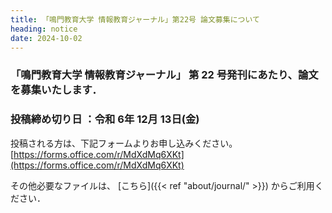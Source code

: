 ```yaml
---
title: 「鳴門教育大学 情報教育ジャーナル」第22号 論文募集について
heading: notice
date: 2024-10-02
---
```


### 「鳴門教育大学 情報教育ジャーナル」 第 22 号発刊にあたり、論文を募集いたします．

### 投稿締め切り日  ：令和  6年 12月 13日(金)

投稿される方は、下記フォームよりお申し込みください。　　
[https://forms.office.com/r/MdXdMq6XKt](https://forms.office.com/r/MdXdMq6XKt)

その他必要なファイルは、 [こちら]({{< ref "about/journal/" >}}) からご利用ください．
